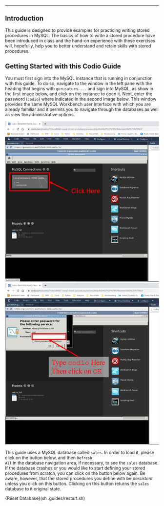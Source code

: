 ----------

## Introduction

This guide is designed to provide examples for practicing writing stored procedures in MySQL.  The basics of how to write a stored procedure have been introduced in class and the hand-on experience with these exercises will, hopefully, help you to better understand and retain skills with stored procedures. 

## Getting Started with this Codio Guide

You must first sign into the MySQL instance that is running in conjunction with this guide.  To do so, navigate to the window in the left pane with the heading that begins with  <code>gurusaturn-...</code> and sign into MySQL, as show in the first image below, and click on the instance to open it.  Next, enter the password (<code>codio</code>) where indicated in the second image below.  This window provides the same MySQL Workbench user interface with which you are already familiar and it permits you to navigate through the databases as well as view the administrative options.

![MySQL Login](.guides/img/jb/mysql_login1.jpg)
![MySQL Login](.guides/img/jb/mysql_login2.jpg)


This guide uses a MySQL database called <code>sales</code>.  In order to load it, please click on the button below, and then <code>Refresh All</code> in the database navigation area, if necessary, to see the <code>sales</code> database.  If the database crashes or you would like to start defining your stored procedures from scratch, you can click on the button below again.  Be aware, however, that the stored procedures you define with be _persistent_ unless you click on this button.  Clicking on this button returns the <code>sales</code> database to it original state.

  {Reset Database}(sh .guides/restart.sh) 











